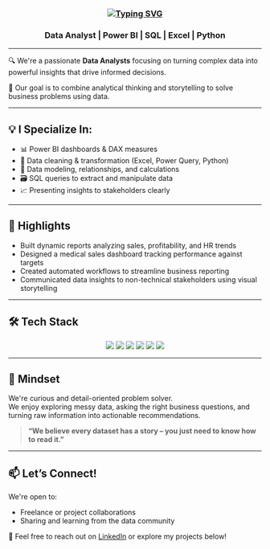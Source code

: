<h3 align="center"><a href="https://git.io/typing-svg"><img src="https://readme-typing-svg.herokuapp.com?font=Bungee&weight=500&size=30&pause=1000&width=435&lines=Hi+there%2C+It's+GreenValley+%F0%9F%91%A9%E2%80%8D%F0%9F%92%BB" alt="Typing SVG" /></a>

<h3 align="center">Data Analyst | Power BI | SQL | Excel | Python</h3>

---

🔍 We're a passionate **Data Analysts** focusing on turning complex data into powerful insights that drive informed decisions.  

🎯 Our goal is to combine analytical thinking and storytelling to solve business problems using data.

---

## 💡 I Specialize In:

- 📊 Power BI dashboards & DAX measures  
- 🧹 Data cleaning & transformation (Excel, Power Query, Python)  
- 🧠 Data modeling, relationships, and calculations  
- 🗃 SQL queries to extract and manipulate data  
- 📈 Presenting insights to stakeholders clearly

---

## 🚀 Highlights

- Built dynamic reports analyzing sales, profitability, and HR trends  
- Designed a medical sales dashboard tracking performance against targets  
- Created automated workflows to streamline business reporting  
- Communicated data insights to non-technical stakeholders using visual storytelling

---

## 🛠 Tech Stack

<p align="center">
  <img src="https://img.shields.io/badge/-Power%20BI-F2C811?style=for-the-badge&logo=powerbi&logoColor=black" />
  <img src="https://img.shields.io/badge/-SQL-4479A1?style=for-the-badge&logo=postgresql&logoColor=white" />
  <img src="https://img.shields.io/badge/-Excel-217346?style=for-the-badge&logo=microsoft-excel&logoColor=white" />
  <img src="https://img.shields.io/badge/-Python-3776AB?style=for-the-badge&logo=python&logoColor=white" />
  <img src="https://img.shields.io/badge/-DAX-000000?style=for-the-badge&logoColor=white" />
  <img src="https://img.shields.io/badge/-ETL-4B8BBE?style=for-the-badge&logo=databricks&logoColor=white" />
</p>

---

## 🧠 Mindset

We're curious and detail-oriented problem solver.  
We enjoy exploring messy data, asking the right business questions, and turning raw information into actionable recommendations.  

> **“We believe every dataset has a story – you just need to know how to read it.”**

---

## 📫 Let’s Connect!

We're open to:  
- Freelance or project collaborations  
- Sharing and learning from the data community

📩 Feel free to reach out on [LinkedIn](https://www.linkedin.com/in/ghada-hassan-1147892b1/) or explore my projects below!
